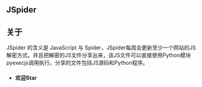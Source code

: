 ## JSpider
## 关于
JSpider 的含义是 JavaScript 与 Spider，JSpider每周会更新至少一个网站的JS解密方式。并且把解密的JS文件分享出来，该JS文件可以直接使用Python模块pyexecjs调用执行。分享的文件包括JS源码和Python程序。
-   #### 欢迎Star